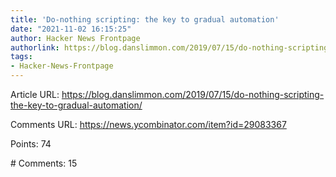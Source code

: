 ```yaml
---
title: 'Do-nothing scripting: the key to gradual automation'
date: "2021-11-02 16:15:25"
author: Hacker News Frontpage
authorlink: https://blog.danslimmon.com/2019/07/15/do-nothing-scripting-the-key-to-gradual-automation/
tags:
- Hacker-News-Frontpage
---
```


<p>Article URL: <a href="https://blog.danslimmon.com/2019/07/15/do-nothing-scripting-the-key-to-gradual-automation/">https://blog.danslimmon.com/2019/07/15/do-nothing-scripting-the-key-to-gradual-automation/</a></p>
<p>Comments URL: <a href="https://news.ycombinator.com/item?id=29083367">https://news.ycombinator.com/item?id=29083367</a></p>
<p>Points: 74</p>
<p># Comments: 15</p>
